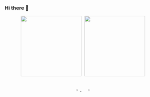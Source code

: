 ### Hi there 👋

<div align="center" style="display: flex; justify-content: center; align-items: center; gap: 10px;">
  <a href="https://github.com/anuraghazra/github-readme-stats">
    <img height="195" src="https://github-readme-stats-roottools-projects.vercel.app/api?username=SlavaMelanko&show_icons=true&theme=dark" />
  </a>
  <a href="https://github.com/anuraghazra/convoychat">
    <img height="195" src="https://github-readme-stats-roottools-projects.vercel.app/api/top-langs/?username=SlavaMelanko&layout=compact&theme=dark&hide=jupyter%20notebook" />
  </a>
</div>

<br/>

<div align="center">
  <a href="https://www.linkedin.com/in/slava-melanko/">
    <img width="4%" src="https://cdn-icons-png.flaticon.com/512/174/174857.png" />
  </a>
  <span style="color: transparent; font-size: 32px; font-weight: bold;">.</span>
  <a href="https://t.me/SlavaMelanko">
    <img width="4%" src="https://cdn-icons-png.flaticon.com/512/2111/2111646.png" />
  </a>
</div>
